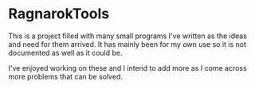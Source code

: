 # RagnarokTools

This is a project filled with many small programs I've written as the ideas and need for them arrived.
It has mainly been for my own use so it is not documented as well as it could be.

I've enjoyed working on these and I intend to add more as I come across more problems that can be solved.
